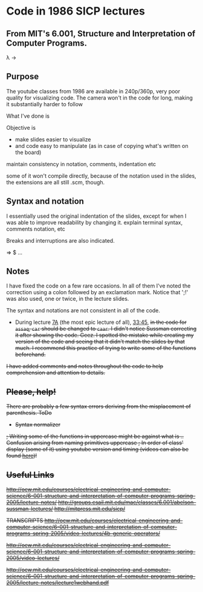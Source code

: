 
Code in 1986 SICP lectures
==========================

## From MIT's 6.001, Structure and Interpretation of Computer Programs.

λ
→

## Purpose

The youtube classes from 1986 are available in 240p/360p, very poor quality for visualizing code.
The camera won't in the code for long, making it substantially harder to follow

What I've done is 

Objective is
-	make slides easier to visualize
-	and code easy to manipulate (as in case of copying what's written on the board)

maintain consistency in notation, comments, indentation etc

some of it won't compile directly, because of the notation used in the slides, the extensions are all still .scm, though.

## Syntax and notation

I essentially used the original indentation of the slides, except for when I was able to improve readability by changing it.
explain terminal syntax, comments notation, etc

Breaks and interruptions are also indicated.

=>
$
...


## Notes

I have fixed the code on a few rare occasions. In all of them I've noted the correction using a colon followed by an exclamation mark. Notice that ';!' was also used, one or twice, in the lecture slides.

The syntax and notations are not consistent in all of the code.

-	During lecture [7A]() (the most epic lecture of all), [33:45](http://youtu.be/0m6hoOelZH8?t=33m45s), <strike>in the code for `assaq`, `car` should be changed to `caar`.<strike>
	I didn't notice Sussman correcting it after showing the code. Geez.
	I spotted the mistake while creating my version of the code and seeing that it didn't match the slides by that much. I recommend this practice of trying to write some of the functions beforehand.

I have added comments and notes throughout the code to help comprehension and attention to details.

## Please, help!

There are probably a few syntax errors deriving from the misplacement of parenthesis.
ToDo
- Syntax normalizer

; Writing some of the functions in uppercase might be against what is .. Confusion arising from naming primitives uppercase
; In order of class' display (some of it)
using youtube version and timing (videos can also be found [here](...))!


## Useful Links

http://ocw.mit.edu/courses/electrical-engineering-and-computer-science/6-001-structure-and-interpretation-of-computer-programs-spring-2005/lecture-notes/
http://groups.csail.mit.edu/mac/classes/6.001/abelson-sussman-lectures/
http://mitpress.mit.edu/sicp/

TRANSCRIPTS
http://ocw.mit.edu/courses/electrical-engineering-and-computer-science/6-001-structure-and-interpretation-of-computer-programs-spring-2005/video-lectures/4b-generic-operators/

http://ocw.mit.edu/courses/electrical-engineering-and-computer-science/6-001-structure-and-interpretation-of-computer-programs-spring-2005/video-lectures/

http://ocw.mit.edu/courses/electrical-engineering-and-computer-science/6-001-structure-and-interpretation-of-computer-programs-spring-2005/lecture-notes/lecture1webhand.pdf
